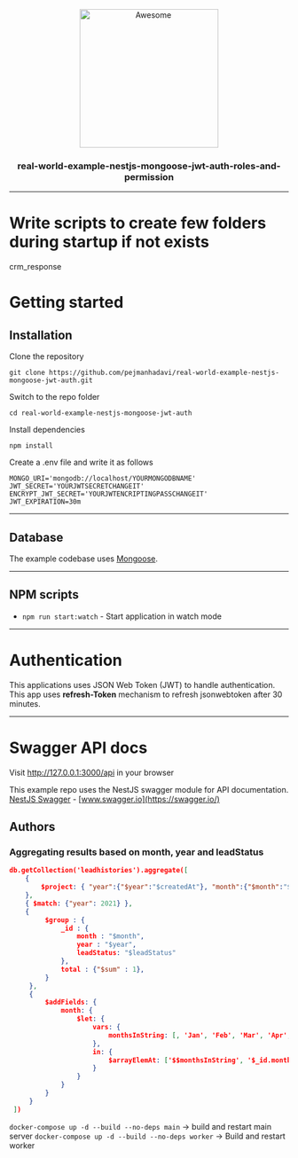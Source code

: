 <div align="center">
  <img width="250" src="https://camo.githubusercontent.com/18fe3feea5e3593c593e12e552494a3995eceacf/687474703a2f2f6b616d696c6d79736c69776965632e636f6d2f7075626c69632f6e6573742d6c6f676f2e706e672331" alt="Awesome">
  <br>
  <h3>real-world-example-nestjs-mongoose-jwt-auth-roles-and-permission</h3>
  <hr>
</div>


# Write scripts to create few folders during startup if not exists
crm_response

# Getting started

## Installation

Clone the repository

    git clone https://github.com/pejmanhadavi/real-world-example-nestjs-mongoose-jwt-auth.git

Switch to the repo folder

    cd real-world-example-nestjs-mongoose-jwt-auth
    
Install dependencies
    
    npm install

Create a .env file and write it as follows

    MONGO_URI='mongodb://localhost/YOURMONGODBNAME'
    JWT_SECRET='YOURJWTSECRETCHANGEIT'
    ENCRYPT_JWT_SECRET='YOURJWTENCRIPTINGPASSCHANGEIT'
    JWT_EXPIRATION=30m
 
----------

## Database

The example codebase uses [Mongoose](https://mongoosejs.com/).

----------

## NPM scripts
- `npm run start:watch` - Start application in watch mode

----------
# Authentication
 
This applications uses JSON Web Token (JWT) to handle authentication.
This app uses <strong>refresh-Token</strong> mechanism to refresh jsonwebtoken after 30 minutes.

----------
 
# Swagger API docs

Visit http://127.0.0.1:3000/api in your browser

This example repo uses the NestJS swagger module for API documentation. [NestJS Swagger](https://github.com/nestjs/swagger) - [www.swagger.io](https://swagger.io/)

## Authors

### Aggregating results based on month, year and leadStatus
```json
db.getCollection('leadhistories').aggregate([
    {
        $project: { "year":{"$year":"$createdAt"}, "month":{"$month":"$createdAt"}, leadStatus: "$leadStatus"}
    },
    { $match: {"year": 2021} },
    {
         $group : { 
             _id : { 
                 month : "$month", 
                 year : "$year",
                 leadStatus: "$leadStatus"
             },
             total : {"$sum" : 1},
         }
     },
     {
         $addFields: {
             month: {
                 $let: {
                     vars: {
                         monthsInString: [, 'Jan', 'Feb', 'Mar', 'Apr', 'May', 'Jun', 'July', 'August', 'September', 'October', 'November', 'December']
                     },
                     in: {
                         $arrayElemAt: ['$$monthsInString', '$_id.month']
                     }
                 }
             }
         }
     }
 ])
```


`docker-compose up -d --build --no-deps main` -> build and restart main server
`docker-compose up -d --build --no-deps worker` -> Build and restart worker



